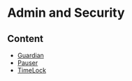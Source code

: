 # Admin and Security

## Content

- [Guardian](contract.Guardian.md)
- [Pauser](contract.Pauser.md)
- [TimeLock](contract.TimeLock.md)
